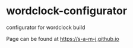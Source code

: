 # wordclock-configurator
configurator for wordclock build

Page can be found at https://s-a-m-j.github.io
